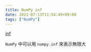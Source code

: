 ```yaml
---
title: NumPy inf
date: 2021-07-13T11:54:49+09:00
tags: ["NumPy"]
---
```

[inf](https://numpy.org/devdocs/reference/constants.html#numpy.inf)

`NumPy` 中可以用 `numpy.inf` 來表示無限大
